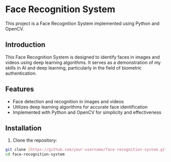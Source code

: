 # Face Recognition System

This project is a Face Recognition System implemented using Python and OpenCV.

## Introduction

This Face Recognition System is designed to identify faces in images and videos using deep learning algorithms. It serves as a demonstration of my skills in AI and deep learning, particularly in the field of biometric authentication.

## Features

- Face detection and recognition in images and videos
- Utilizes deep learning algorithms for accurate face identification
- Implemented with Python and OpenCV for simplicity and effectiveness

## Installation

1. Clone the repository:

```bash
git clone [https://github.com/your-username/face-recognition-system.git](https://github.com/aakashdmathur23/face_recognition)https://github.com/aakashdmathur23/face_recognition
cd face-recognition-system

